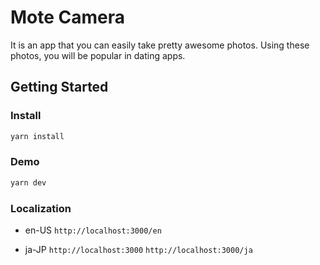 # Mote Camera
It is an app that you can easily take pretty awesome photos.
Using these photos, you will be popular in dating apps.

## Getting Started

### Install
```bash
yarn install
```

### Demo
```bash
yarn dev
```

### Localization

- en-US
```http://localhost:3000/en```

- ja-JP
```http://localhost:3000```
```http://localhost:3000/ja```


